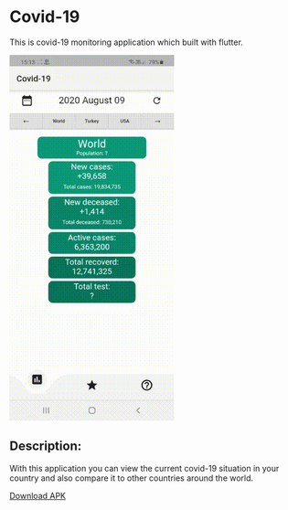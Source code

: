 # Covid-19

This is covid-19 monitoring application which built with flutter.

![](Media/media.gif)

## Description:

With this application you can view the current covid-19 situation in your country and also compare it to other countries around the world.

[Download APK](https://github.com/alihan98ersoy/Covid-19/raw/master/APK/covid19.apk)
